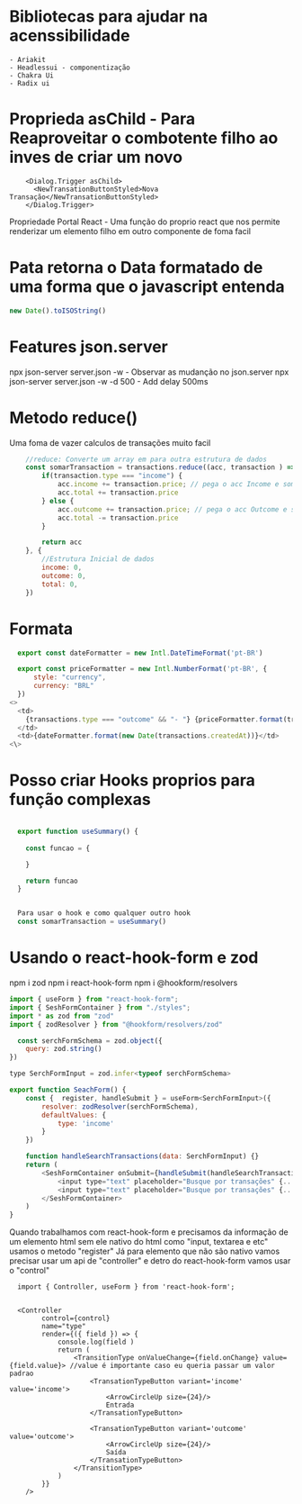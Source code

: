 # Bibliotecas para ajudar na acenssibilidade 
    - Ariakit
    - Headlessui - componentização
    - Chakra Ui
    - Radix ui


# Proprieda asChild - Para Reaproveitar o combotente filho ao inves de criar um novo
~~~tsx 
    <Dialog.Trigger asChild>
      <NewTransationButtonStyled>Nova Transação</NewTransationButtonStyled> 
    </Dialog.Trigger>
~~~

Propriedade Portal React - Uma função do proprio react que nos permite renderizar um elemento filho em outro componente de foma facil


# Pata retorna o Data formatado de uma forma que o javascript entenda

~~~js
new Date().toISOString()
~~~


# Features json.server
npx json-server server.json -w - Observar as mudanção no json.server
npx json-server server.json -w -d 500 - Add delay 500ms


# Metodo reduce()
Uma foma de vazer calculos de transações muito facil

~~~js
    //reduce: Converte um array em para outra estrutura de dados
    const somarTransaction = transactions.reduce((acc, transaction ) => {
        if(transaction.type === "income") {
            acc.income += transaction.price; // pega o acc Income e soma com o price
            acc.total += transaction.price 
        } else {
            acc.outcome += transaction.price; // pega o acc Outcome e soma com o price
            acc.total -= transaction.price 
        }

        return acc
    }, {
        //Estrutura Inicial de dados
        income: 0,
        outcome: 0,
        total: 0,
    })
~~~



# Formata
~~~js
  export const dateFormatter = new Intl.DateTimeFormat('pt-BR')

  export const priceFormatter = new Intl.NumberFormat('pt-BR', {
      style: "currency",
      currency: "BRL"
  })
<>
  <td>
    {transactions.type === "outcome" && "- "} {priceFormatter.format(transactions.price)}
  </td>
  <td>{dateFormatter.format(new Date(transactions.createdAt))}</td>
<\>

~~~

# Posso criar Hooks proprios para função complexas

~~~js

  export function useSummary() {
    
    const funcao = {

    }

    return funcao
  }


  Para usar o hook e como qualquer outro hook 
  const somarTransaction = useSummary()

~~~

# Usando o react-hook-form e zod

npm i zod
npm i react-hook-form
npm i @hookform/resolvers

~~~js
import { useForm } from "react-hook-form";
import { SeshFormContainer } from "./styles";
import * as zod from "zod"
import { zodResolver } from "@hookform/resolvers/zod"

  const serchFormSchema = zod.object({
    query: zod.string()
})

type SerchFormInput = zod.infer<typeof serchFormSchema>

export function SeachForm() {
    const {  register, handleSubmit } = useForm<SerchFormInput>({
        resolver: zodResolver(serchFormSchema),
        defaultValues: {
            type: 'income'
        }
    })

    function handleSearchTransactions(data: SerchFormInput) {}
    return (
        <SeshFormContainer onSubmit={handleSubmit(handleSearchTransactions)}>
            <input type="text" placeholder="Busque por transações" {...register('query')}/>
            <input type="text" placeholder="Busque por transações" {...register('price', { valueAsNumber: true })}/> // Coverte o valor para numero
        </SeshFormContainer>
    )
}
~~~


Quando trabalhamos com react-hook-form e precisamos da informação de um elemento html sem ele nativo do html como "input, textarea e etc" usamos o metodo "register"
Já para elemento que não são nativo vamos precisar usar um api de "controller"  e detro do react-hook-form vamos usar o "control"

~~~tsx
  import { Controller, useForm } from 'react-hook-form';


  <Controller 
        control={control}
        name="type"
        render={({ field }) => {
            console.log(field )
            return (
                <TransitionType onValueChange={field.onChange} value={field.value}> //value é importante caso eu queria passar um valor padrao 
                    <TransationTypeButton variant='income' value='income'>
                        <ArrowCircleUp size={24}/>
                        Entrada
                    </TransationTypeButton>

                    <TransationTypeButton variant='outcome' value='outcome'>
                        <ArrowCircleUp size={24}/>
                        Saída
                    </TransationTypeButton>
                </TransitionType>
            )
        }}
    />
~~~
